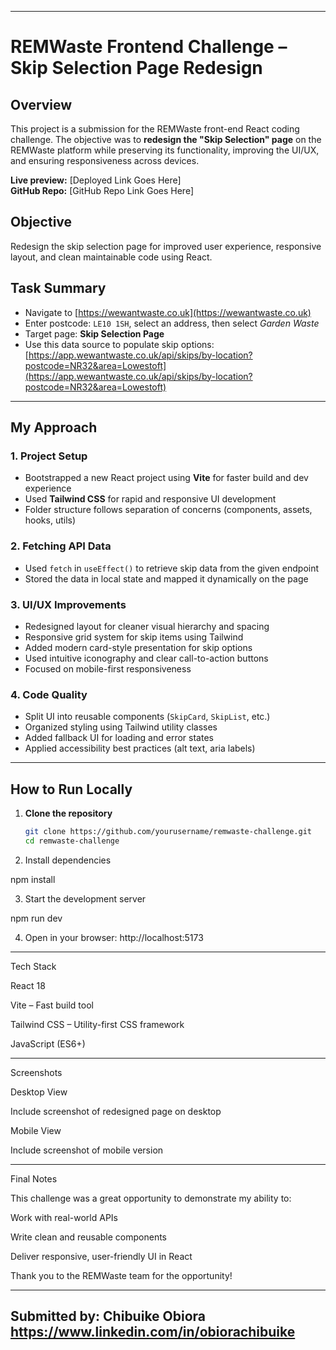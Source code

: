 
---

# REMWaste Frontend Challenge – Skip Selection Page Redesign

## Overview

This project is a submission for the REMWaste front-end React coding challenge. The objective was to **redesign the "Skip Selection" page** on the REMWaste platform while preserving its functionality, improving the UI/UX, and ensuring responsiveness across devices.

**Live preview:** [Deployed Link Goes Here]  
**GitHub Repo:** [GitHub Repo Link Goes Here]

## Objective

Redesign the skip selection page for improved user experience, responsive layout, and clean maintainable code using React.

## Task Summary

- Navigate to [https://wewantwaste.co.uk](https://wewantwaste.co.uk)
- Enter postcode: `LE10 1SH`, select an address, then select *Garden Waste*
- Target page: **Skip Selection Page**
- Use this data source to populate skip options:  
  [https://app.wewantwaste.co.uk/api/skips/by-location?postcode=NR32&area=Lowestoft](https://app.wewantwaste.co.uk/api/skips/by-location?postcode=NR32&area=Lowestoft)

---

## My Approach

### 1. **Project Setup**
- Bootstrapped a new React project using **Vite** for faster build and dev experience
- Used **Tailwind CSS** for rapid and responsive UI development
- Folder structure follows separation of concerns (components, assets, hooks, utils)

### 2. **Fetching API Data**
- Used `fetch` in `useEffect()` to retrieve skip data from the given endpoint
- Stored the data in local state and mapped it dynamically on the page

### 3. **UI/UX Improvements**
- Redesigned layout for cleaner visual hierarchy and spacing
- Responsive grid system for skip items using Tailwind
- Added modern card-style presentation for skip options
- Used intuitive iconography and clear call-to-action buttons
- Focused on mobile-first responsiveness

### 4. **Code Quality**
- Split UI into reusable components (`SkipCard`, `SkipList`, etc.)
- Organized styling using Tailwind utility classes
- Added fallback UI for loading and error states
- Applied accessibility best practices (alt text, aria labels)

---

## How to Run Locally

1. **Clone the repository**
   ```bash
   git clone https://github.com/yourusername/remwaste-challenge.git
   cd remwaste-challenge

2. Install dependencies

npm install


3. Start the development server

npm run dev


4. Open in your browser: http://localhost:5173




---

Tech Stack

React 18

Vite – Fast build tool

Tailwind CSS – Utility-first CSS framework

JavaScript (ES6+)



---

Screenshots

Desktop View

Include screenshot of redesigned page on desktop

Mobile View

Include screenshot of mobile version


---

Final Notes

This challenge was a great opportunity to demonstrate my ability to:

Work with real-world APIs

Write clean and reusable components

Deliver responsive, user-friendly UI in React


Thank you to the REMWaste team for the opportunity!


---

Submitted by:
Chibuike Obiora
https://www.linkedin.com/in/obiorachibuike
---

